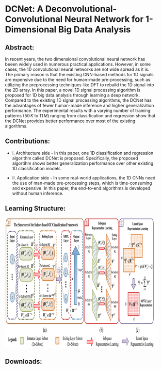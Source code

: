 # DCNet: A Deconvolutional-Convolutional Neural Network for 1-Dimensional Big Data Analysis

## Abstract:
In recent years, the two dimensional convolutional neural network has beeen widely used in numerous practical applications. However, in some cases, the 1D convolutional neural networks are not wide spread as it is. The primary reason is that the existing CNN-based methods for 1D signals are expensive due to the need for human-made pre-processing, such as utilizing the preprocessing techniques like DFT to rebuild the 1D signal into the 2D array. In this paper, a novel 1D signal processing algorithm is proposed for 1D big data analysis through learning a deep network. Compared to the existing 1D signal processing algorithms, the DCNet has the advantages of fewer human-made inference and higher generalization performance. The experimental results with a varying number of training patterns ($50\,K$ to $11\,M$) ranging from classification and regression show that the DCNet provides better performance over most of the existing algorithms.

## Contributions:
* I. Architecture side -  In this paper, one 1D classification and regression algorithm called DCNet is proposed. Specifically, the proposed algortihm shows better generalization performance over other existing 1D classification models. 

* II. Application side - In some real-world applications, the 1D CNNs need the use of man-made pre-processing steps, which is time-consuming and expensive. In this paper, the end-to-end algorithms is developed without human inference.

## Learning Structure:

<img src="https://github.com/W1AE/OCC/blob/main/F.jpg" width="1050" height="430" />

## Downloads:
